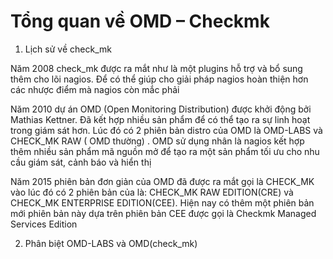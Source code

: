 # Tổng quan về OMD – Checkmk

1. Lịch sử về check_mk


Năm 2008 check_mk được ra mắt như là một plugins hỗ trợ và bổ sung thêm cho lõi nagios. Để có thể giúp cho giải pháp nagios hoàn thiện hơn các nhược điểm mà nagios còn mắc phải

Năm 2010 dự án OMD (Open Monitoring Distribution) được khởi động bởi Mathias Kettner. Đã kết hợp nhiều sản phẩm để có thể tạo ra sự linh hoạt trong giám sát hơn. Lúc đó có 2 phiên bản distro của OMD là OMD-LABS và CHECK_MK RAW ( OMD thường) . OMD sử dụng nhân là nagios kết hợp thêm nhiều sản phẩm mã nguồn mở để tạo ra một sản phẩm tối ưu cho nhu cầu giám sát, cảnh báo và hiển thị

Năm 2015 phiên bản đơn giản của OMD đã được ra mắt gọi là CHECK_MK vào lúc đó có 2 phiên bản của là: CHECK_MK RAW EDITION(CRE) và CHECK_MK ENTERPRISE EDITION(CEE). Hiện nay có thêm một phiên bản mới phiên bản này dựa trên phiên bản CEE được gọi là Checkmk Managed Services Edition

2. Phân biệt OMD-LABS và OMD(check_mk)

